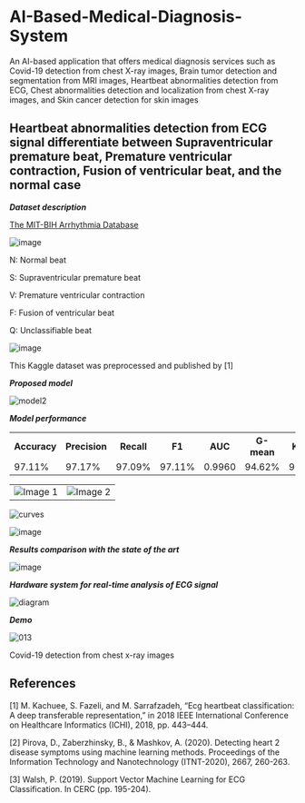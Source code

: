 # AI-Based-Medical-Diagnosis-System
An AI-based application that offers medical diagnosis services such as Covid-19 detection from chest X-ray images, Brain tumor detection and segmentation from MRI images, Heartbeat abnormalities detection from ECG, Chest abnormalities detection and localization from chest X-ray images, and Skin cancer detection for skin images

Heartbeat abnormalities detection from ECG signal
differentiate between Supraventricular premature beat, Premature ventricular contraction, Fusion of ventricular beat, and the normal case 
--

***Dataset description***

[The MIT-BIH Arrhythmia Database](https://www.kaggle.com/datasets/shayanfazeli/heartbeat) 

![image](https://github.com/mohdakrory/AI-Based-Medical-Diagnosis-System/assets/67663339/b2606578-813a-421c-a48f-ed5ac160bdbe)

N: Normal beat 

S: Supraventricular premature beat

V: Premature ventricular contraction

F: Fusion of ventricular beat

Q: Unclassifiable beat

![image](https://github.com/mohdakrory/AI-Based-Medical-Diagnosis-System/assets/67663339/98566aff-4822-4f31-829a-09a097fcf59c)

This Kaggle dataset was preprocessed and published by [1] 

***Proposed model***

![model2](https://github.com/mohdakrory/AI-Based-Medical-Diagnosis-System/assets/67663339/4d01f247-5cd4-4eeb-bf1f-47c542626840)

***Model performance*** 

<table>
  <tr>
    <th>Accuracy</th>
    <th>Precision</th>
    <th>Recall</th>
    <th>F1</th>
    <th>AUC</th>
    <th>G-mean</th>
    <th>Kappa</th>
  </tr>
  <tr>
    <td>97.11%</td>
    <td>97.17%</td>
    <td>97.09%</td>
    <td>97.11%</td>
    <td>0.9960</td>
    <td>94.62%</td>
    <td>90.94%</td>
  </tr>
</table>

<table>
  <tr>
    <td>
      <img src="https://github.com/mohdakrory/AI-Based-Medical-Diagnosis-System/assets/67663339/921f10ed-c06c-4a3b-bde5-a2a54c5e0de3" alt="Image 1">
    </td>
    <td>
      <img src="https://github.com/mohdakrory/AI-Based-Medical-Diagnosis-System/assets/67663339/b0d74e90-6ce9-4126-a879-e4650cf9dfe6" alt="Image 2">
    </td>
  </tr>
</table>

![curves](https://github.com/mohdakrory/AI-Based-Medical-Diagnosis-System/assets/67663339/f52c18c4-aa5b-41e5-85e6-22e9f3780f23)

![image](https://github.com/mohdakrory/AI-Based-Medical-Diagnosis-System/assets/67663339/9a0b69a4-05bd-4161-a83b-c80ce833863d)

***Results comparison with the state of the art***

![image](https://github.com/mohdakrory/AI-Based-Medical-Diagnosis-System/assets/67663339/cb0dc9d5-3965-4ed6-a825-b60d5dbafd07)

***Hardware system for real-time analysis of ECG signal***

![diagram](https://github.com/mohdakrory/AI-Based-Medical-Diagnosis-System/assets/67663339/59af1a62-55cd-421a-bc3d-8f7ed82d4705)

***Demo***

![013](https://github.com/mohdakrory/AI-Based-Medical-Diagnosis-System/assets/67663339/47500e6a-a202-4078-959f-4774a023af71)

Covid-19 detection from chest x-ray images 


References
--

[1]  M. Kachuee, S. Fazeli, and M. Sarrafzadeh, “Ecg heartbeat classification: A deep transferable representation,” in 2018 IEEE International Conference on               Healthcare Informatics (ICHI), 2018, pp. 443–444.

[2]   Pirova, D., Zaberzhinsky, B., & Mashkov, A. (2020). Detecting heart 2 disease symptoms using machine learning methods. Proceedings of the Information                 Technology and Nanotechnology (ITNT-2020), 2667, 260-263.

[3] Walsh, P. (2019). Support Vector Machine Learning for ECG Classification. In CERC (pp. 195-204).

